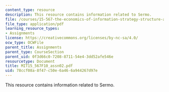 ```yaml
---
content_type: resource
description: This resource contains information related to Sermo.
file: /courses/15-567-the-economics-of-information-strategy-structure-and-pricing-fall-2010/78ccf08a8f47c50e6a466a944267d97e_MIT15_567F10_assn02.pdf
file_type: application/pdf
learning_resource_types:
- Assignments
license: https://creativecommons.org/licenses/by-nc-sa/4.0/
ocw_type: OCWFile
parent_title: Assignments
parent_type: CourseSection
parent_uid: 0f3d66c0-7208-8711-54e4-3dd52afe546e
resourcetype: Document
title: MIT15_567F10_assn02.pdf
uid: 78ccf08a-8f47-c50e-6a46-6a944267d97e
---
```

This resource contains information related to Sermo.
